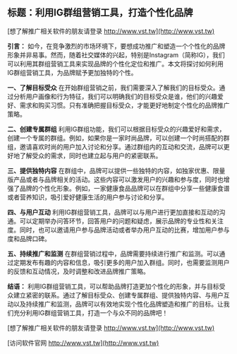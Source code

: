 ## **标题：利用IG群组营销工具，打造个性化品牌**

[想了解推广相关软件的朋友请登录 http://www.vst.tw](http://www.vst.tw)

**引言：**
如今，在竞争激烈的市场环境下，要想成功推广和塑造一个个性化的品牌形象并非易事。然而，随着社交媒体的兴起，特别是Instagram（简称IG），我们可以利用其群组营销工具来实现品牌的个性化定位和推广。本文将探讨如何利用IG群组营销工具，为品牌赋予更加独特的个性。

**一、了解目标受众**
在开始群组营销之前，我们需要深入了解我们的目标受众。通过分析用户画像和行为特征，我们可以明确我们的目标受众是谁，他们的兴趣爱好、需求和购买习惯。只有准确把握目标受众，才能更好地制定个性化的品牌推广策略。

**二、创建专属群组**
利用IG群组功能，我们可以根据目标受众的兴趣爱好和需求，创建一个专属的群组。例如，如果你是一家时尚品牌，可以创建一个时尚搭配的群组，邀请喜欢时尚的用户加入讨论和分享。通过群组内的互动和交流，品牌可以更好地了解受众的需求，同时也建立起与用户的紧密联系。

**三、提供独特内容**
在群组中，品牌可以提供一些独特的内容，如独家优惠、限量版产品或者与品牌相关的活动。这些内容可以激发用户的兴趣和参与度，同时也增强了品牌的个性化形象。例如，一家健康食品品牌可以在群组中分享一些健康食谱或者营养知识，吸引爱好健康生活的用户参与讨论和分享。

**四、与用户互动**
利用IG群组营销工具，品牌可以与用户进行更加直接和互动的沟通。可以定期举办问答环节，回答用户的问题和疑虑，展示品牌的专业性和关注度。同时，也可以邀请用户参与品牌活动或者举办用户互动的比赛，增加用户参与度和品牌口碑。

**五、持续推广和监测**
在群组营销过程中，品牌需要持续进行推广和监测。可以通过定期发布有趣的内容和信息，吸引更多的用户加入群组。同时，也需要监测用户的反馈和互动情况，及时调整和改进品牌推广策略。

**结语：**
利用IG群组营销工具，可以帮助品牌打造更加个性化的形象，并与目标受众建立紧密的联系。通过了解目标受众、创建专属群组、提供独特内容、与用户互动以及持续推广和监测，品牌可以有效地实现个性化品牌塑造和推广的目标。让我们充分利用IG群组营销工具，打造一个与众不同的品牌吧！

[想了解推广相关软件的朋友请登录 http://www.vst.tw](http://www.vst.tw)


[访问软件官网 http://www.vst.tw](http://www.vst.tw)
